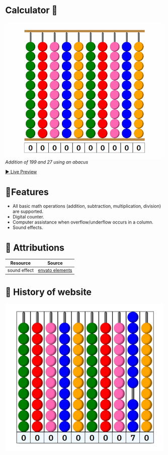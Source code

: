 # Calculator 🧮
![A gif showing addition of 199 and 27 with an abacus](assets/img/iterations/abacus.gif)
*Addition of 199 and 27 using an abacus*

[▶ Live Preview](https://creme332.github.io/my-odin-projects/calculator/)

# 🚀Features
- All basic math operations (addition, subtraction, multiplication, division) are supported.
- Digital counter.
- Computer assistance when overflow/underflow occurs in a column.
- Sound effects.

# 📌 Attributions
Resource | Source
---|---
sound effect |[envato elements](https://elements.envato.com/ball-hits-ball-F4J5TCX?utm_source=mixkit&utm_medium=referral&utm_campaign=elements_mixkit_cs_sfx_tag&_ga=2.1620531.345846574.1660484703-606969087.1658146778)

# 🚀 History of website
![](assets/img/iterations/2022-08-14-13-31-19.png)